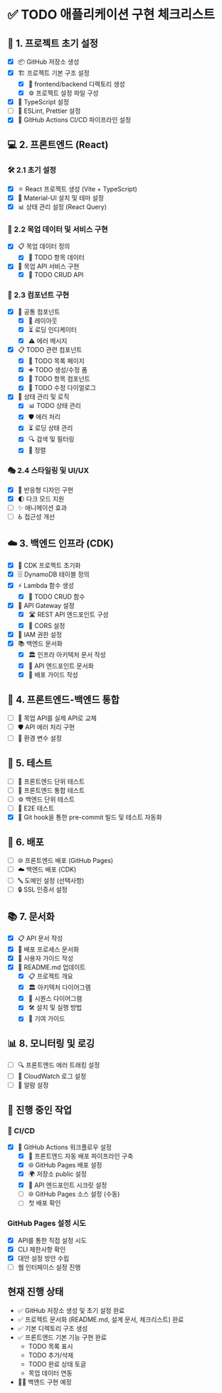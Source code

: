 # ✅ TODO 애플리케이션 구현 체크리스트

## 🚀 1. 프로젝트 초기 설정
- [x] 📦 GitHub 저장소 생성
- [x] 🏗️ 프로젝트 기본 구조 설정
  - [x] 📂 frontend/backend 디렉토리 생성
  - [x] ⚙️ 프로젝트 설정 파일 구성
- [x] 📝 TypeScript 설정
- [ ] 🧹 ESLint, Prettier 설정
- [x] 🔄 GitHub Actions CI/CD 파이프라인 설정

## 💻 2. 프론트엔드 (React)
### 🛠️ 2.1 초기 설정
- [x] ⚛️ React 프로젝트 생성 (Vite + TypeScript)
- [x] 🎨 Material-UI 설치 및 테마 설정
- [x] 📊 상태 관리 설정 (React Query)

### 🧩 2.2 목업 데이터 및 서비스 구현
- [x] 📋 목업 데이터 정의
  - [x] 📝 TODO 항목 데이터
- [x] 🔌 목업 API 서비스 구현
  - [x] 🔄 TODO CRUD API

### 🧱 2.3 컴포넌트 구현
- [x] 🧰 공통 컴포넌트
  - [x] 📏 레이아웃
  - [x] ⏳ 로딩 인디케이터
  - [x] ⚠️ 에러 메시지
- [x] 📋 TODO 관련 컴포넌트
  - [x] 📑 TODO 목록 페이지
  - [x] ➕ TODO 생성/수정 폼
  - [x] 📌 TODO 항목 컴포넌트
  - [x] 🔄 TODO 수정 다이얼로그
- [x] 🧠 상태 관리 및 로직
  - [x] 📊 TODO 상태 관리
  - [x] 🛡️ 에러 처리
  - [x] ⏳ 로딩 상태 관리
  - [x] 🔍 검색 및 필터링
  - [x] 📶 정렬

### 🎭 2.4 스타일링 및 UI/UX
- [x] 📱 반응형 디자인 구현
- [x] 🌓 다크 모드 지원
- [ ] ✨ 애니메이션 효과
- [ ] ♿ 접근성 개선

## ☁️ 3. 백엔드 인프라 (CDK)
- [x] 🏁 CDK 프로젝트 초기화
- [x] 🗄️ DynamoDB 테이블 정의
- [x] ⚡ Lambda 함수 생성
  - [x] 🔄 TODO CRUD 함수
- [x] 🌉 API Gateway 설정
  - [x] 🛣️ REST API 엔드포인트 구성
  - [x] 🔀 CORS 설정
- [x] 🔐 IAM 권한 설정
- [x] 📚 백엔드 문서화
  - [x] 🏛️ 인프라 아키텍처 문서 작성
  - [x] 📡 API 엔드포인트 문서화
  - [x] 🚀 배포 가이드 작성

## 🔗 4. 프론트엔드-백엔드 통합
- [ ] 🔄 목업 API를 실제 API로 교체
- [ ] 🛡️ API 에러 처리 구현
- [ ] 🔧 환경 변수 설정

## 🧪 5. 테스트
- [ ] 🔬 프론트엔드 단위 테스트
- [ ] 🧩 프론트엔드 통합 테스트
- [ ] ⚙️ 백엔드 단위 테스트
- [ ] 🔄 E2E 테스트
- [x] 🔄 Git hook을 통한 pre-commit 빌드 및 테스트 자동화

## 🚀 6. 배포
- [ ] 🌐 프론트엔드 배포 (GitHub Pages)
- [ ] ☁️ 백엔드 배포 (CDK)
- [ ] 🔤 도메인 설정 (선택사항)
- [ ] 🔒 SSL 인증서 설정

## 📚 7. 문서화
- [x] 📋 API 문서 작성
- [x] 🚀 배포 프로세스 문서화
- [x] 📖 사용자 가이드 작성
- [x] 📝 README.md 업데이트
  - [x] 📋 프로젝트 개요
  - [x] 🏛️ 아키텍처 다이어그램
  - [x] 🔄 시퀀스 다이어그램
  - [x] 🛠️ 설치 및 실행 방법
  - [x] 👥 기여 가이드

## 📊 8. 모니터링 및 로깅
- [ ] 🔍 프론트엔드 에러 트래킹 설정
- [ ] 📝 CloudWatch 로그 설정
- [ ] 🔔 알람 설정

## 🔄 진행 중인 작업

### 🔄 CI/CD
- [x] 🔄 GitHub Actions 워크플로우 설정
  - [x] 🚀 프론트엔드 자동 배포 파이프라인 구축
  - [x] 🌐 GitHub Pages 배포 설정
  - [x] 🌍 저장소 public 설정
  - [x] 🔑 API 엔드포인트 시크릿 설정
  - [ ] 🌐 GitHub Pages 소스 설정 (수동)
  - [ ] 첫 배포 확인

### GitHub Pages 설정 시도
- [x] API를 통한 직접 설정 시도
- [x] CLI 제한사항 확인
- [x] 대안 설정 방안 수립
- [ ] 웹 인터페이스 설정 진행

## 현재 진행 상태
- ✅ GitHub 저장소 생성 및 초기 설정 완료
- ✅ 프로젝트 문서화 (README.md, 설계 문서, 체크리스트) 완료
- ✅ 기본 디렉토리 구조 생성
- ✅ 프론트엔드 기본 기능 구현 완료
  - TODO 목록 표시
  - TODO 추가/삭제
  - TODO 완료 상태 토글
  - 목업 데이터 연동
- 🏃‍♂️ 백엔드 구현 예정
